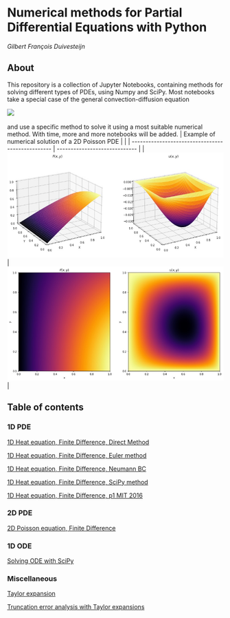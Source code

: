 # Numerical methods for Partial Differential Equations with Python

_Gilbert François Duivesteijn_



## About

This repository is a collection of Jupyter Notebooks, containing methods for solving different types of PDEs, using Numpy and SciPy. Most notebooks take a special case of the general convection-diffusion equation

<img src="https://render.githubusercontent.com/render/math?math=%5Cfrac%7B%5Cpartial%20u%7D%7B%5Cpartial%20t%7D%20%2B%20U%20%5Ccdot%20%5Cnabla%20u%20%3D%20%5Ckappa%20%5Cnabla%5E2%20u%20%2B%20f">

and use a specific method to solve it using a most suitable numerical method. With time, more and more notebooks will be added.
| Example of numerical solution of a 2D Poisson PDE |                               |
| ------------------------------------------------- | ----------------------------- |
| ![](./assets/poisson2D-1.jpg)                     | ![](./assets/poisson2D-2.jpg) |



## Table of contents

### 1D PDE

[1D Heat equation, Finite Difference, Direct Method](./1D%20Heat%20equation%2C%20Finite%20Difference%2C%20Direct%20Method.ipynb)

[1D Heat equation, Finite Difference, Euler method](./1D%20Heat%20equation%2C%20Finite%20Difference%2C%20Euler%20method.ipynb)

[1D Heat equation, Finite Difference, Neumann BC](./1D%20Heat%20equation%2C%20Finite%20Difference%2C%20Neumann%20BC.ipynb)

[1D Heat equation, Finite Difference, SciPy method](./1D%20Heat%20equation%2C%20Finite%20Difference%2C%20SciPy%20method.ipynb)

[1D Heat equation, Finite Difference, p1 MIT 2016](./1D%20Heat%20equation%2C%20Finite%20Difference%2C%20p1%20MIT%202016.ipynb)


### 2D PDE

[2D Poisson equation, Finite Difference](./2D%20Poisson%20equation%2C%20Finite%20Difference.ipynb)


### 1D ODE

[Solving ODE with SciPy](./Solving%20ODE%20with%20SciPy.ipynb)


### Miscellaneous

[Taylor expansion](./Taylor%20expansion.ipynb)

[Truncation error analysis with Taylor expansions](./Truncation%20error%20analysis%20with%20Taylor%20expansions.ipynb)
